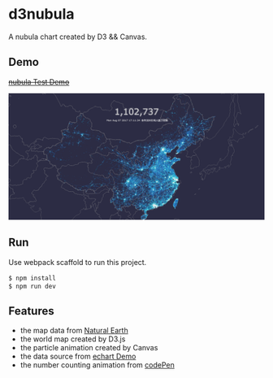 # d3nubula

A nubula chart created by D3 && Canvas.

## Demo

~~[nubula Test Demo](http://test.tv.video.qq.com/ktweb/Public/nubula/html/index.html?type=activate#wbmp)~~

![demo](https://raw.githubusercontent.com/chokcoco/d3nubula/master/src/images/demo.png)

## Run

Use webpack scaffold to run this project.

```
$ npm install
$ npm run dev
```

## Features

+ the map data from [Natural Earth](http://www.naturalearthdata.com/)
+ the world map created by D3.js
+ the particle animation created by Canvas
+ the data source from [echart Demo](http://echarts.baidu.com/demo.html#scatter-weibo)
+ the number counting animation from [codePen](https://codepen.io/Chokcoco/pen/qXVxyw)

